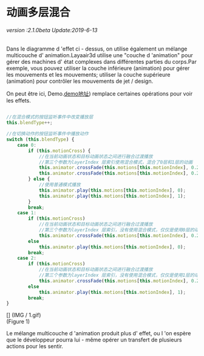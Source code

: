 # 动画多层混合

###### *version :2.1.0beta   Update:2019-6-13*

Dans le diagramme d 'effet ci - dessus, on utilise également un mélange multicouche d' animation.Layaair3d utilise une "couche d 'animation" pour gérer des machines d' état complexes dans différentes parties du corps.Par exemple, vous pouvez utiliser la couche inférieure (animation) pour gérer les mouvements et les mouvements; utiliser la couche supérieure (animation) pour contrôler les mouvements de jet / design.

On peut être ici, Demo.[demo地址](https://layaair.ldc.layabox.com/demo2/?language=ch&category=3d&group=Animation3D&name=AnimationLayerBlend)) remplace certaines opérations pour voir les effets.


```typescript

//在混合模式的按钮监听事件中改变播放层
this.blendType++;

//在切换动作的按钮监听事件中播放动作
switch (this.blendType) {
    case 0: 
        if (this.motionCross) {
            //在当前动画状态和目标动画状态之间进行融合过渡播放
            //第三个参数为layerIndex 层索引使用混合模式，混合了0层和1层的动画
            this.animator.crossFade(this.motions[this.motionIndex], 0.2, 0);
            this.animator.crossFade(this.motions[this.motionIndex], 0.2, 1);
        } else {
            //使用普通模式播放
            this.animator.play(this.motions[this.motionIndex], 0);
            this.animator.play(this.motions[this.motionIndex], 1);
        }
        break;
    case 1: 
        if (this.motionCross)
            //在当前动画状态和目标动画状态之间进行融合过渡播放
            //第三个参数为layerIndex 层索引，没有使用混合模式，仅仅是使用0层的动画
            this.animator.crossFade(this.motions[this.motionIndex], 0.2, 0);
        else
            this.animator.play(this.motions[this.motionIndex], 0);
        break;
    case 2: 
        if (this.motionCross)
            //在当前动画状态和目标动画状态之间进行融合过渡播放
            //第三个参数为layerIndex 层索引，没有使用混合模式，仅仅是使用1层的动画
            this.animator.crossFade(this.motions[this.motionIndex], 0.2, 1);
        else
            this.animator.play(this.motions[this.motionIndex], 1);
        break;
}
```


[] (IMG / 1.gif) <br > (Figure 1)

Le mélange multicouche d 'animation produit plus d' effet, ou l 'on espère que le développeur pourra lui - même opérer un transfert de plusieurs actions pour les sentir.

